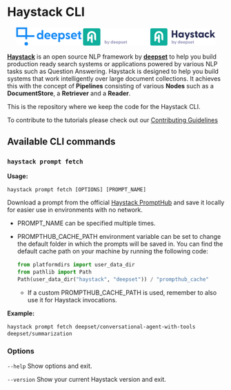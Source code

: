 # Haystack CLI

<p align="center" float="left">
  <img alt="" src="https://raw.githubusercontent.com/deepset-ai/.github/main/deepset-logo-colored.png" width="30%"/>
  <img alt="" src="https://raw.githubusercontent.com/deepset-ai/.github/main/haystack-logo-colored-on-dark.png#gh-dark-mode-only" width="30%"/>
  <img alt="" src="https://raw.githubusercontent.com/deepset-ai/.github/main/haystack-logo-colored.png#gh-light-mode-only" width="30%"/>
</p>

<strong><a href="https://github.com/deepset-ai/haystack">Haystack</a></strong> is an open source NLP framework by <strong><a href="https://deepset.ai">deepset</a></strong> to help you build production ready search systems or applications powered by various NLP tasks such as Question Answering. Haystack is designed to help you build systems that work intelligently over large document collections. It achieves this with the concept of <strong>Pipelines</strong> consisting of various <strong>Nodes</strong> such as a <strong>DocumentStore</strong>, a <strong>Retriever</strong> and a <strong>Reader</strong>.


This is the repository where we keep the code for the Haystack CLI.

To contribute to the tutorials please check out our [Contributing Guidelines](./Contributing.md)

## Available CLI commands

### `haystack prompt fetch`

**Usage:**

```
haystack prompt fetch [OPTIONS] [PROMPT_NAME]
```

Download a prompt from the official [Haystack PromptHub](https://prompthub.deepset.ai/) and save it locally
for easier use in environments with no network.

- PROMPT_NAME can be specified multiple times.

- PROMPTHUB_CACHE_PATH environment variable can be set to change the default
folder in which the prompts will be saved in. You can find the default cache path on your machine by running the following code:

  ``` python
  from platformdirs import user_data_dir
  from pathlib import Path
  Path(user_data_dir("haystack", "deepset")) / "prompthub_cache"
  ```

  - If a custom PROMPTHUB_CACHE_PATH is used, remember to also use it for Haystack invocations.

**Example:**

```
haystack prompt fetch deepset/conversational-agent-with-tools deepset/summarization
```

### Options

`--help`  Show options and exit.

`--version`  Show your current Haystack version and exit.